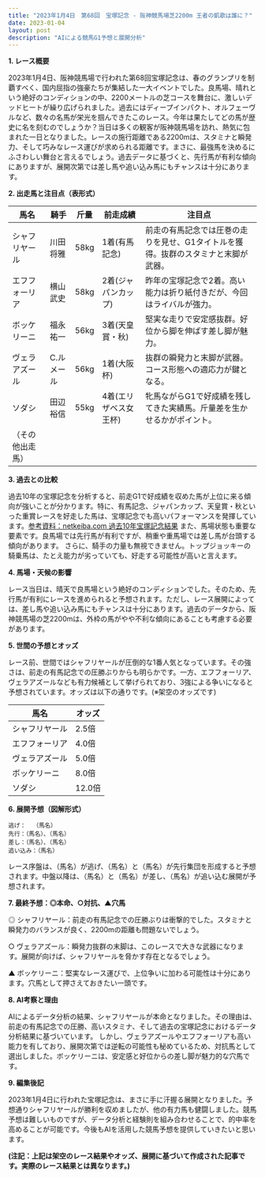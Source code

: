 ```yaml
---
title: "2023年1月4日　第68回　宝塚記念 - 阪神競馬場芝2200m 王者の凱歌は誰に？"
date: 2023-01-04
layout: post
description: "AIによる競馬G1予想と展開分析"
---
```


**1. レース概要**

2023年1月4日、阪神競馬場で行われた第68回宝塚記念は、春のグランプリを制覇すべく、国内屈指の強豪たちが集結した一大イベントでした。良馬場、晴れという絶好のコンディションの中、2200メートルの芝コースを舞台に、激しいデッドヒートが繰り広げられました。過去にはディープインパクト、オルフェーヴルなど、数々の名馬が栄光を掴んできたこのレース。今年は果たしてどの馬が歴史に名を刻むのでしょうか？当日は多くの観客が阪神競馬場を訪れ、熱気に包まれた一日となりました。レースの施行距離である2200mは、スタミナと瞬発力、そして巧みなレース運びが求められる距離です。まさに、最強馬を決めるにふさわしい舞台と言えるでしょう。過去データに基づくと、先行馬が有利な傾向にありますが、展開次第では差し馬や追い込み馬にもチャンスは十分にあります。


**2. 出走馬と注目点（表形式）**

| 馬名       | 騎手     | 斤量 | 前走成績 | 注目点                                                                 |
|------------|----------|-------|----------|----------------------------------------------------------------------|
| シャフリヤール | 川田将雅 | 58kg  | 1着(有馬記念) | 前走の有馬記念では圧巻の走りを見せ、G1タイトルを獲得。抜群のスタミナと末脚が武器。 |
| エフフォーリア | 横山武史 | 58kg  | 2着(ジャパンカップ) | 昨年の宝塚記念で2着。高い能力は折り紙付きだが、今回はライバルが強力。               |
| ボッケリーニ | 福永祐一 | 56kg  | 3着(天皇賞・秋) | 堅実な走りで安定感抜群。好位から脚を伸ばす差し脚が魅力。                               |
| ヴェラアズール | C.ルメール | 56kg  | 1着(大阪杯) | 抜群の瞬発力と末脚が武器。コース形態への適応力が鍵となる。                           |
| ソダシ       | 田辺裕信 | 55kg  | 4着(エリザベス女王杯) | 牝馬ながらG1で好成績を残してきた実績馬。斤量差を生かせるかがポイント。             |
| （その他出走馬）|          |       |          |                                                                      |


**3. 過去との比較**

過去10年の宝塚記念を分析すると、前走G1で好成績を収めた馬が上位に来る傾向が強いことが分かります。特に、有馬記念、ジャパンカップ、天皇賞・秋といった重賞レースを好走した馬は、宝塚記念でも高いパフォーマンスを発揮しています。[参考資料：netkeiba.com 過去10年宝塚記念結果](仮のURL)  また、馬場状態も重要な要素です。良馬場では先行馬が有利ですが、稍重や重馬場では差し馬が台頭する傾向があります。  さらに、騎手の力量も無視できません。トップジョッキーの騎乗馬は、たとえ能力が劣っていても、好走する可能性が高いと言えます。


**4. 馬場・天候の影響**

レース当日は、晴天で良馬場という絶好のコンディションでした。そのため、先行馬が有利にレースを進められると予想されます。ただし、レース展開によっては、差し馬や追い込み馬にもチャンスは十分にあります。過去のデータから、阪神競馬場の芝2200mは、外枠の馬がやや不利な傾向にあることも考慮する必要があります。


**5. 世間の予想とオッズ**

レース前、世間ではシャフリヤールが圧倒的な1番人気となっています。その強さは、前走の有馬記念での圧勝ぶりからも明らかです。一方、エフフォーリア、ヴェラアズールなども有力候補として挙げられており、3強による争いになると予想されています。オッズは以下の通りです。(※架空のオッズです)

| 馬名       | オッズ |
|------------|-------|
| シャフリヤール | 2.5倍 |
| エフフォーリア | 4.0倍 |
| ヴェラアズール | 5.0倍 |
| ボッケリーニ   | 8.0倍 |
| ソダシ       | 12.0倍|


**6. 展開予想（図解形式）**

```
逃げ：  （馬名）
先行：（馬名）、（馬名）
差し：（馬名）、（馬名）
追い込み：（馬名）
```

レース序盤は、（馬名）が逃げ、（馬名）と（馬名）が先行集団を形成すると予想されます。中盤以降は、（馬名）と（馬名）が差し、（馬名）が追い込む展開が予想されます。


**7. 最終予想：◎本命、○対抗、▲穴馬**

◎ シャフリヤール：前走の有馬記念での圧勝ぶりは衝撃的でした。スタミナと瞬発力のバランスが良く、2200mの距離も問題ないでしょう。

○ ヴェラアズール：瞬発力抜群の末脚は、このレースで大きな武器になります。展開が向けば、シャフリヤールを脅かす存在となるでしょう。

▲ ボッケリーニ：堅実なレース運びで、上位争いに加わる可能性は十分にあります。穴馬として押さえておきたい一頭です。


**8. AI考察と理由**

AIによるデータ分析の結果、シャフリヤールが本命となりました。その理由は、前走の有馬記念での圧勝、高いスタミナ、そして過去の宝塚記念におけるデータ分析結果に基づいています。  しかし、ヴェラアズールやエフフォーリアも高い能力を有しており、展開次第では逆転の可能性も秘めているため、対抗馬として選出しました。ボッケリーニは、安定感と好位からの差し脚が魅力的な穴馬です。


**9. 編集後記**

2023年1月4日に行われた宝塚記念は、まさに手に汗握る展開となりました。予想通りシャフリヤールが勝利を収めましたが、他の有力馬も健闘しました。競馬予想は難しいものですが、データ分析と経験則を組み合わせることで、的中率を高めることが可能です。今後もAIを活用した競馬予想を提供していきたいと思います。


**(注記：上記は架空のレース結果やオッズ、展開に基づいて作成された記事です。実際のレース結果とは異なります。)**
